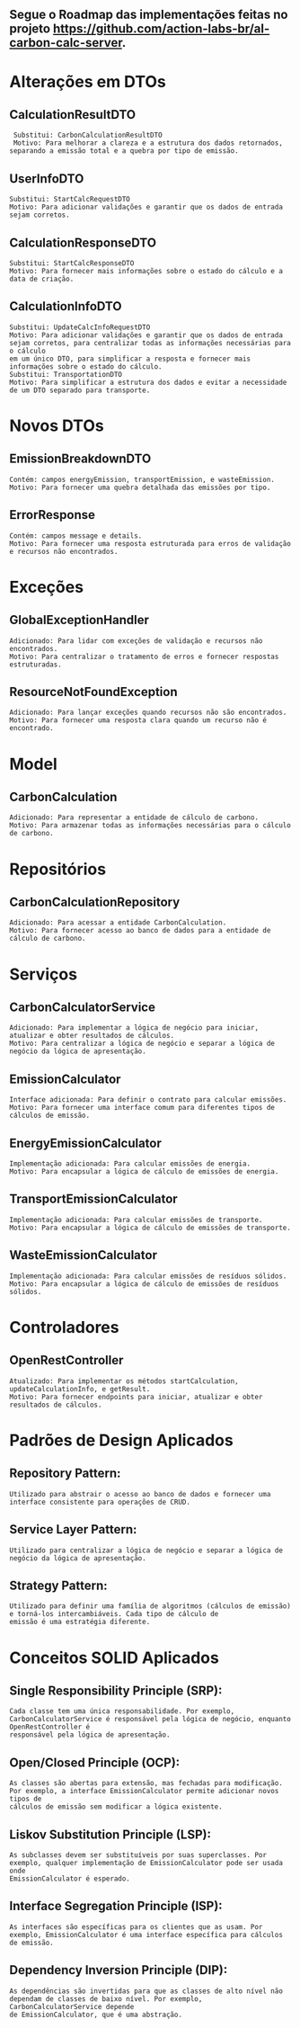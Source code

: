 ## Segue o Roadmap das implementações feitas no projeto https://github.com/action-labs-br/al-carbon-calc-server.

# Alterações em DTOs
  ## CalculationResultDTO
     Substitui: CarbonCalculationResultDTO
     Motivo: Para melhorar a clareza e a estrutura dos dados retornados, separando a emissão total e a quebra por tipo de emissão.
  ## UserInfoDTO
    Substitui: StartCalcRequestDTO
    Motivo: Para adicionar validações e garantir que os dados de entrada sejam corretos.
  ## CalculationResponseDTO
    Substitui: StartCalcResponseDTO
    Motivo: Para fornecer mais informações sobre o estado do cálculo e a data de criação.
  ## CalculationInfoDTO
    Substitui: UpdateCalcInfoRequestDTO
    Motivo: Para adicionar validações e garantir que os dados de entrada sejam corretos, para centralizar todas as informações necessárias para o cálculo 
    em um único DTO, para simplificar a resposta e fornecer mais informações sobre o estado do cálculo.
    Substitui: TransportationDTO
    Motivo: Para simplificar a estrutura dos dados e evitar a necessidade de um DTO separado para transporte.
# Novos DTOs
  ## EmissionBreakdownDTO
    Contém: campos energyEmission, transportEmission, e wasteEmission.
    Motivo: Para fornecer uma quebra detalhada das emissões por tipo.
  ## ErrorResponse
    Contém: campos message e details.
    Motivo: Para fornecer uma resposta estruturada para erros de validação e recursos não encontrados.
# Exceções
  ## GlobalExceptionHandler
    Adicionado: Para lidar com exceções de validação e recursos não encontrados.
    Motivo: Para centralizar o tratamento de erros e fornecer respostas estruturadas.
  ## ResourceNotFoundException
    Adicionado: Para lançar exceções quando recursos não são encontrados.
    Motivo: Para fornecer uma resposta clara quando um recurso não é encontrado.
# Model
  ## CarbonCalculation
    Adicionado: Para representar a entidade de cálculo de carbono.
    Motivo: Para armazenar todas as informações necessárias para o cálculo de carbono.
# Repositórios
  ## CarbonCalculationRepository
    Adicionado: Para acessar a entidade CarbonCalculation.
    Motivo: Para fornecer acesso ao banco de dados para a entidade de cálculo de carbono.
# Serviços
  ## CarbonCalculatorService
    Adicionado: Para implementar a lógica de negócio para iniciar, atualizar e obter resultados de cálculos.
    Motivo: Para centralizar a lógica de negócio e separar a lógica de negócio da lógica de apresentação.
  ## EmissionCalculator
    Interface adicionada: Para definir o contrato para calcular emissões.
    Motivo: Para fornecer uma interface comum para diferentes tipos de cálculos de emissão.
  ## EnergyEmissionCalculator
    Implementação adicionada: Para calcular emissões de energia.
    Motivo: Para encapsular a lógica de cálculo de emissões de energia.
  ## TransportEmissionCalculator
    Implementação adicionada: Para calcular emissões de transporte.
    Motivo: Para encapsular a lógica de cálculo de emissões de transporte.
  ## WasteEmissionCalculator
    Implementação adicionada: Para calcular emissões de resíduos sólidos.
    Motivo: Para encapsular a lógica de cálculo de emissões de resíduos sólidos.
# Controladores
  ## OpenRestController
    Atualizado: Para implementar os métodos startCalculation, updateCalculationInfo, e getResult.
    Motivo: Para fornecer endpoints para iniciar, atualizar e obter resultados de cálculos.
# Padrões de Design Aplicados
  ## Repository Pattern: 
    Utilizado para abstrair o acesso ao banco de dados e fornecer uma interface consistente para operações de CRUD.
  ## Service Layer Pattern: 
    Utilizado para centralizar a lógica de negócio e separar a lógica de negócio da lógica de apresentação.
  ## Strategy Pattern:
    Utilizado para definir uma família de algoritmos (cálculos de emissão) e torná-los intercambiáveis. Cada tipo de cálculo de 
    emissão é uma estratégia diferente.
# Conceitos SOLID Aplicados
  ## Single Responsibility Principle (SRP):
    Cada classe tem uma única responsabilidade. Por exemplo, CarbonCalculatorService é responsável pela lógica de negócio, enquanto OpenRestController é 
    responsável pela lógica de apresentação.
  ## Open/Closed Principle (OCP):
    As classes são abertas para extensão, mas fechadas para modificação. Por exemplo, a interface EmissionCalculator permite adicionar novos tipos de 
    cálculos de emissão sem modificar a lógica existente.
  ## Liskov Substitution Principle (LSP):
    As subclasses devem ser substituíveis por suas superclasses. Por exemplo, qualquer implementação de EmissionCalculator pode ser usada onde 
    EmissionCalculator é esperado.
  ## Interface Segregation Principle (ISP):
    As interfaces são específicas para os clientes que as usam. Por exemplo, EmissionCalculator é uma interface específica para cálculos de emissão.
  ## Dependency Inversion Principle (DIP):
    As dependências são invertidas para que as classes de alto nível não dependam de classes de baixo nível. Por exemplo, CarbonCalculatorService depende 
    de EmissionCalculator, que é uma abstração.
